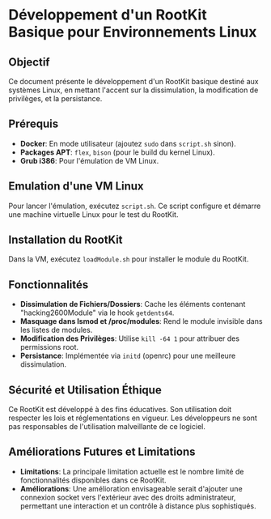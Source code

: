 # Développement d'un RootKit Basique pour Environnements Linux

## Objectif
Ce document présente le développement d'un RootKit basique destiné aux systèmes Linux, en mettant l'accent sur la dissimulation, la modification de privilèges, et la persistance.

## Prérequis
- **Docker**: En mode utilisateur (ajoutez `sudo` dans `script.sh` sinon).
- **Packages APT**: `flex`, `bison` (pour le build du kernel Linux).
- **Grub i386**: Pour l'émulation de VM Linux.

## Emulation d'une VM Linux
Pour lancer l'émulation, exécutez `script.sh`. Ce script configure et démarre une machine virtuelle Linux pour le test du RootKit.

## Installation du RootKit
Dans la VM, exécutez `loadModule.sh` pour installer le module du RootKit.

## Fonctionnalités
- **Dissimulation de Fichiers/Dossiers**: Cache les éléments contenant "hacking2600Module" via le hook `getdents64`.
- **Masquage dans lsmod et /proc/modules**: Rend le module invisible dans les listes de modules.
- **Modification des Privilèges**: Utilise `kill -64 1` pour attribuer des permissions root.
- **Persistance**: Implémentée via `initd` (openrc) pour une meilleure dissimulation.

## Sécurité et Utilisation Éthique
Ce RootKit est développé à des fins éducatives. Son utilisation doit respecter les lois et réglementations en vigueur. Les développeurs ne sont pas responsables de l'utilisation malveillante de ce logiciel.

## Améliorations Futures et Limitations
- **Limitations**: La principale limitation actuelle est le nombre limité de fonctionnalités disponibles dans ce RootKit.
- **Améliorations**: Une amélioration envisageable serait d'ajouter une connexion socket vers l'extérieur avec des droits administrateur, permettant une interaction et un contrôle à distance plus sophistiqués.